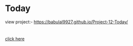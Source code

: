 # Today
view project:-  https://babulal9927.github.io/Project-12-Today/
#
[click here]( https://babulal9927.github.io/Project-12-Today/)
